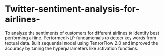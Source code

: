 # Twitter-sentiment-analysis-for-airlines-
To analyze the sentiments of customers for different airlines to identify best performing airline. Performed NLP fundamentals to detect key words from textual data. Built sequential model using TensorFlow 2.0 and improved the accuracy by tuning the hyperparameters like activation functions.
